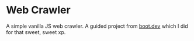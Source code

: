 # Web Crawler

A simple vanilla JS web crawler. A guided project from [boot.dev](www.boot.dev) which I did for that sweet, sweet xp.
